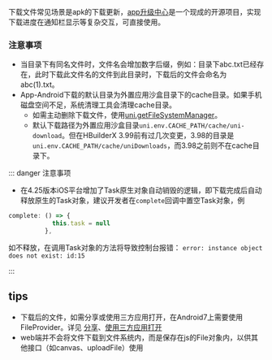 <!-- ## uni.downloadFile(options) @downloadfile -->

<!-- UTSAPIJSON.downloadFile.name -->

<!-- UTSAPIJSON.downloadFile.description -->

<!-- UTSAPIJSON.downloadFile.compatibility -->

下载文件常见场景是apk的下载更新，[app升级中心](https://doc.dcloud.net.cn/uniCloud/upgrade-center.html)是一个现成的开源项目，实现下载进度在通知栏显示等复杂交互，可直接使用。

<!-- UTSAPIJSON.downloadFile.param -->

### 注意事项

* 当目录下有同名文件时，文件名会增加数字后缀，例如：目录下abc.txt已经存在，此时下载此文件名的文件到此目录时，下载后的文件会命名为abc(1).txt。
* App-Android下载的默认目录为外置应用沙盒目录下的cache目录。如果手机磁盘空间不足，系统清理工具会清理cache目录。
	+ 如需主动删除下载文件，使用[uni.getFileSystemManager](get-file-system-manager.md)。
	+ 默认下载路径为外置应用沙盒目录`uni.env.CACHE_PATH/cache/uni-download`。但在HBuilderX 3.99前有过几次变更，3.98的目录是`uni.env.CACHE_PATH/cache/uniDownloads`，而3.98之前则不在cache目录下。

<!-- UTSAPIJSON.downloadFile.returnValue -->

::: danger 注意事项
- 在4.25版本iOS平台增加了Task原生对象自动销毁的逻辑，即下载完成后自动释放原生的Task对象，建议开发者在`complete`回调中置空Task对象，例

```typescript
complete: () => {
            this.task = null
          },
```

如不释放，在调用Task对象的方法将导致控制台报错：
`error: instance object does not exist: id:15`

::: 

<!-- UTSAPIJSON.downloadFile.example -->

<!-- UTSAPIJSON.downloadFile.tutorial -->

<!-- UTSAPIJSON.general_type.name -->

<!-- UTSAPIJSON.general_type.param -->

## tips

- 下载后的文件，如需分享或使用三方应用打开，在Android7上需要使用FileProvider。详见 [分享](https://gitcode.net/dcloud/hello-uni-app-x/-/blob/dev/pages/template/share/share.uvue)、[使用三方应用打开](https://gitcode.net/dcloud/hello-uts/-/blob/dev/uni_modules/uts-nativepage/utssdk/app-android/index.uts)
- web端并不会将文件下载到文件系统内，而是保存在js的File对象内，以供其他接口（如canvas、uploadFile）使用
